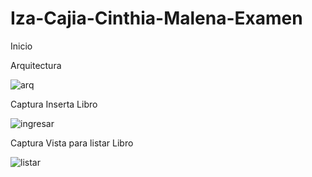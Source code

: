 # Iza-Cajia-Cinthia-Malena-Examen
Inicio

Arquitectura

![arq](https://user-images.githubusercontent.com/46982373/83552519-884aa400-a4cf-11ea-84b6-8871eb8efa9e.png)


Captura Inserta Libro 


![ingresar](https://user-images.githubusercontent.com/46982373/83555092-60f5d600-a4d3-11ea-9435-2e382154cb67.png)

Captura Vista para listar Libro

![listar](https://user-images.githubusercontent.com/46982373/83555276-ac0fe900-a4d3-11ea-9088-f3faffe56bb9.png)
